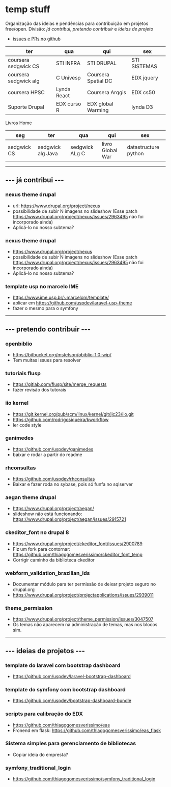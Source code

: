 # temp stuff
Organização das ideias e pendências para contribuição em projetos free/open. 
Divisão: *já contribui*, *pretendo contribuir* e *ideias de projeto*

 - [issues e PRs no github](https://github.com/issues?utf8=%E2%9C%93&q=is%3Aopen+archived%3Afalse+involves%3Athiagogomesverissimo+)

|         ter         |         qua         |         qui         |         sex         |
|---------------------|---------------------|---------------------|---------------------|
|coursera sedgwick CS |       STI INFRA     |      STI DRUPAL     |    STI SISTEMAS     |
|coursera sedgwick alg|       C Univesp     |Coursera Spatial DC  |    EDX jquery       |
|coursera HPSC        | Lynda React         |Coursera  Arqgis     |    EDX cs50         |
| Suporte Drupal      | EDX curso R         |EDX global Warming   |  lynda D3           |

Livros Home

|     seg    |       ter       |       qua       |       qui       |         sex        |
|------------|-----------------|-----------------|-----------------|--------------------|
|sedgwick CS |sedgwick alg Java|   sedgwick ALg C| livro Global War|datastructure python|

***
## --- já contribui ---

### nexus theme drupal
 - url: https://www.drupal.org/project/nexus
 - possibilidade de subir N imagens no slideshow (Esse patch https://www.drupal.org/project/nexus/issues/2963495 não foi incorporado ainda)
 - Aplicá-lo no nosso subtema?

### nexus theme drupal
 - https://www.drupal.org/project/nexus
 - possibilidade de subir N imagens no slideshow (Esse patch https://www.drupal.org/project/nexus/issues/2963495 não foi incorporado ainda)
 - Aplicá-lo no nosso subtema?

### template usp no marcelo IME
 - https://www.ime.usp.br/~marcelom/template/
 - aplicar em https://github.com/uspdev/laravel-usp-theme
 - fazer o mesmo para o symfony

***
## --- pretendo contribuir ---

### openbiblio
 - https://bitbucket.org/mstetson/obiblio-1.0-wip/
 - Tem muitas issues para resolver 

### tutoriais flusp
 - https://gitlab.com/flusp/site/merge_requests
 - fazer revisão dos tutorais

### iio kernel 
 - https://git.kernel.org/pub/scm/linux/kernel/git/jic23/iio.git
 - https://github.com/rodrigosiqueira/kworkflow
 - ler code style

### ganimedes
 - https://github.com/uspdev/ganimedes
 - baixar e rodar a partir do readme

### rhconsultas
 - https://github.com/uspdev/rhconsultas
 - Baixar e fazer roda no sybase, pois só funfa no sqlserver

### aegan theme drupal
 - https://www.drupal.org/project/aegan/
 - slideshow não está funcionando: https://www.drupal.org/project/aegan/issues/2915721

### ckeditor_font no drupal 8
 - https://www.drupal.org/project/ckeditor_font/issues/2900789
 - Fiz um fork para contornar: https://github.com/thiagogomesverissimo/ckeditor_font_temp
 - Corrigir caminho da biblioteca ckeditor

### webform_validation_brazilian_ids
 - Documentar módulo para ter permissão de deixar projeto seguro no drupal.org
 - https://www.drupal.org/project/projectapplications/issues/2939011

### theme_permission 
 - https://www.drupal.org/project/theme_permission/issues/3047507
 - Os temas não aparecem na administração de temas, mas nos blocos sim.

***
## --- ideias de projetos ---

### template do laravel com bootstrap dashboard
 - https://github.com/uspdev/laravel-bootstrap-dashboard

### template do symfony com bootstrap dashboard
 - https://github.com/uspdev/bootstrap-dashboard-bundle

### scripts para calibração do EDX
 - https://github.com/thiagogomesverissimo/eas 
 - Fronend em flask: https://github.com/thiagogomesverissimo/eas_flask

### Sistema simples para gerenciamento de bibliotecas
 - Copiar ideia do empresta?

### symfony_traditional_login
 - https://github.com/thiagogomesverissimo/symfony_traditional_login
 
